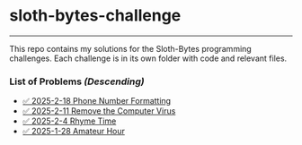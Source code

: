 # sloth-bytes-challenge
---
This repo contains my solutions for the Sloth-Bytes programming challenges. Each challenge is in its own folder with code and relevant files.

### List of Problems *(Descending)*
- [✅ 2025-2-18 Phone Number Formatting](./2025-2-18%20Phone%20Number%20Formatting/phone_number_formatting.py)
- [✅ 2025-2-11 Remove the Computer Virus](./2025-2-11%20Remove%20the%20Computer%20Virus/Remove_the_Computer_Virus.py)
- [✅ 2025-2-4 Rhyme Time](./2025-2-4%20Rhyme%20Time/Rhyme_Time.py)
- [✅ 2025-1-28 Amateur Hour](./2025-1-28%20Amateur%20Hour/amateur_hour.py)
